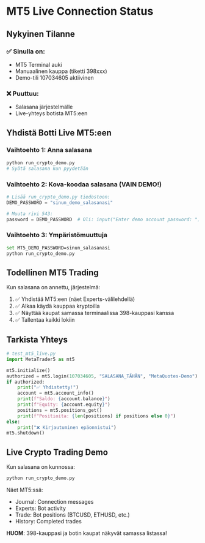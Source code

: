 # MT5 Live Connection Status

## Nykyinen Tilanne

### ✅ Sinulla on:
- MT5 Terminal auki
- Manuaalinen kauppa (tiketti 398xxx)
- Demo-tili 107034605 aktiivinen

### ❌ Puuttuu:
- Salasana järjestelmälle
- Live-yhteys botista MT5:een

## Yhdistä Botti Live MT5:een

### Vaihtoehto 1: Anna salasana
```bash
python run_crypto_demo.py
# Syötä salasana kun pyydetään
```

### Vaihtoehto 2: Kova-koodaa salasana (VAIN DEMO!)
```python
# Lisää run_crypto_demo.py tiedostoon:
DEMO_PASSWORD = "sinun_demo_salasanasi"

# Muuta rivi 543:
password = DEMO_PASSWORD  # Oli: input("Enter demo account password: ")
```

### Vaihtoehto 3: Ympäristömuuttuja
```bash
set MT5_DEMO_PASSWORD=sinun_salasanasi
python run_crypto_demo.py
```

## Todellinen MT5 Trading

Kun salasana on annettu, järjestelmä:
1. ✅ Yhdistää MT5:een (näet Experts-välilehdellä)
2. ✅ Alkaa käydä kauppaa kryptoilla
3. ✅ Näyttää kaupat samassa terminaalissa 398-kauppasi kanssa
4. ✅ Tallentaa kaikki lokiin

## Tarkista Yhteys

```python
# test_mt5_live.py
import MetaTrader5 as mt5

mt5.initialize()
authorized = mt5.login(107034605, "SALASANA_TÄHÄN", "MetaQuotes-Demo")
if authorized:
    print("✅ Yhdistetty!")
    account = mt5.account_info()
    print(f"Saldo: {account.balance}")
    print(f"Equity: {account.equity}")
    positions = mt5.positions_get()
    print(f"Positioita: {len(positions) if positions else 0}")
else:
    print("❌ Kirjautuminen epäonnistui")
mt5.shutdown()
```

## Live Crypto Trading Demo

Kun salasana on kunnossa:
```bash
python run_crypto_demo.py
```

Näet MT5:ssä:
- Journal: Connection messages
- Experts: Bot activity
- Trade: Bot positions (BTCUSD, ETHUSD, etc.)
- History: Completed trades

**HUOM**: 398-kauppasi ja botin kaupat näkyvät samassa listassa!